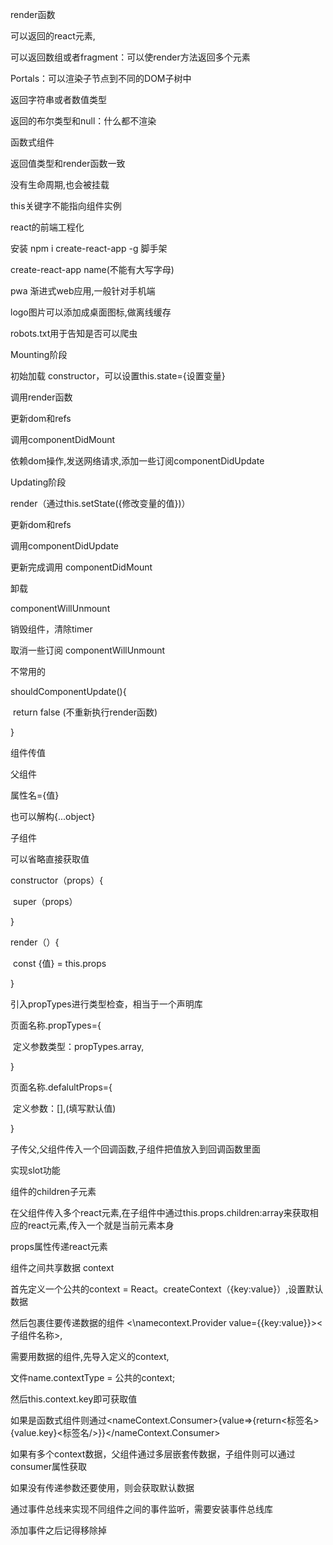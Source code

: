 render函数

可以返回的react元素,

可以返回数组或者fragment：可以使render方法返回多个元素

Portals：可以渲染子节点到不同的DOM子树中

返回字符串或者数值类型

返回的布尔类型和null：什么都不渲染



函数式组件

返回值类型和render函数一致

没有生命周期,也会被挂载

this关键字不能指向组件实例



react的前端工程化

安装 npm i create-react-app -g 脚手架

create-react-app  name(不能有大写字母)



pwa 渐进式web应用,一般针对手机端

logo图片可以添加成桌面图标,做离线缓存

robots.txt用于告知是否可以爬虫



Mounting阶段

初始加载 constructor，可以设置this.state={设置变量}

调用render函数

更新dom和refs

调用componentDidMount

依赖dom操作,发送网络请求,添加一些订阅componentDidUpdate 

Updating阶段

render（通过this.setState({修改变量的值})）

更新dom和refs

调用componentDidUpdate

更新完成调用 componentDidMount

卸载

componentWillUnmount

销毁组件，清除timer

取消一些订阅 componentWillUnmount



不常用的

shouldComponentUpdate(){

​	return false   (不重新执行render函数)

}



组件传值

父组件

 属性名={值}

也可以解构{...object}

子组件

可以省略直接获取值

constructor（props）{

​	super（props）

}

render（）{

​	const {值} = this.props

}

引入propTypes进行类型检查，相当于一个声明库

页面名称.propTypes={

​	定义参数类型：propTypes.array,

}

页面名称.defalultProps={

​	定义参数：[],(填写默认值)

}

子传父,父组件传入一个回调函数,子组件把值放入到回调函数里面



实现slot功能

组件的children子元素

在父组件传入多个react元素,在子组件中通过this.props.children:array来获取相应的react元素,传入一个就是当前元素本身

props属性传递react元素



组件之间共享数据 context

首先定义一个公共的context = React。createContext（{key:value}）,设置默认数据

然后包裹住要传递数据的组件 <\namecontext.Provider value={{key:value}}>\<子组件名称>,

需要用数据的组件,先导入定义的context,

文件name.contextType =  公共的context;

然后this.context.key即可获取值

如果是函数式组件则通过\<nameContext.Consumer>{value=>{return\<标签名>{value.key}\<标签名/>}}</nameContext.Consumer>

如果有多个context数据，父组件通过多层嵌套传数据，子组件则可以通过consumer属性获取



如果没有传递参数还要使用，则会获取默认数据



通过事件总线来实现不同组件之间的事件监听，需要安装事件总线库

添加事件之后记得移除掉